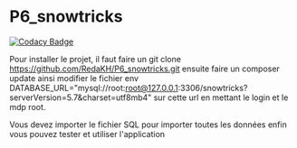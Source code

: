 # P6_snowtricks
[![Codacy Badge](https://app.codacy.com/project/badge/Grade/6db378382f204f09939d232a5f034fe3)](https://www.codacy.com/gh/RedaKH/P6_snowtricks/dashboard?utm_source=github.com&amp;utm_medium=referral&amp;utm_content=RedaKH/P6_snowtricks&amp;utm_campaign=Badge_Grade)


Pour installer le projet, il faut faire un git clone https://github.com/RedaKH/P6_snowtricks.git  ensuite faire un composer update ainsi modifier le fichier env  DATABASE_URL="mysql://root:root@127.0.0.1:3306/snowtricks?serverVersion=5.7&charset=utf8mb4" sur cette url en mettant le login et le mdp root. 

Vous devez importer le fichier SQL pour importer toutes les données enfin vous pouvez tester et utiliser l'application
